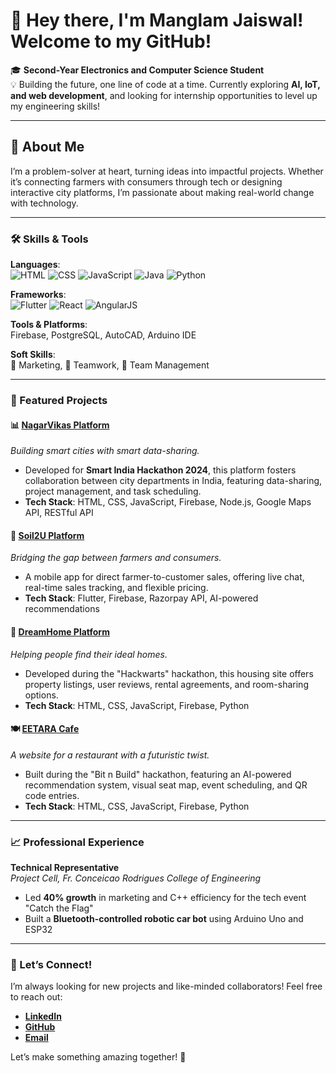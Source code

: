 # 👋 Hey there, I'm Manglam Jaiswal! Welcome to my GitHub!

🎓 **Second-Year Electronics and Computer Science Student**  
💡 Building the future, one line of code at a time. Currently exploring **AI, IoT, and web development**, and looking for internship opportunities to level up my engineering skills!

---

## 🚀 About Me

I’m a problem-solver at heart, turning ideas into impactful projects. Whether it’s connecting farmers with consumers through tech or designing interactive city platforms, I’m passionate about making real-world change with technology.

---

### 🛠 Skills & Tools

**Languages**:  
![HTML](https://img.shields.io/badge/-HTML-orange) ![CSS](https://img.shields.io/badge/-CSS-blue) ![JavaScript](https://img.shields.io/badge/-JavaScript-yellow) ![Java](https://img.shields.io/badge/-Java-green) ![Python](https://img.shields.io/badge/-Python-blue)

**Frameworks**:  
![Flutter](https://img.shields.io/badge/-Flutter-blue) ![React](https://img.shields.io/badge/-React-blueviolet) ![AngularJS](https://img.shields.io/badge/-AngularJS-red)

**Tools & Platforms**:  
Firebase, PostgreSQL, AutoCAD, Arduino IDE

**Soft Skills**:  
🎯 Marketing, 🤝 Teamwork, 🧠 Team Management

---

### 🌟 Featured Projects

#### 📊 [NagarVikas Platform](#)
   *Building smart cities with smart data-sharing.*  
   - Developed for **Smart India Hackathon 2024**, this platform fosters collaboration between city departments in India, featuring data-sharing, project management, and task scheduling.
   - **Tech Stack**: HTML, CSS, JavaScript, Firebase, Node.js, Google Maps API, RESTful API

#### 🌾 [Soil2U Platform](#)
   *Bridging the gap between farmers and consumers.*  
   - A mobile app for direct farmer-to-customer sales, offering live chat, real-time sales tracking, and flexible pricing.
   - **Tech Stack**: Flutter, Firebase, Razorpay API, AI-powered recommendations

#### 🏡 [DreamHome Platform](#)
   *Helping people find their ideal homes.*  
   - Developed during the "Hackwarts" hackathon, this housing site offers property listings, user reviews, rental agreements, and room-sharing options.
   - **Tech Stack**: HTML, CSS, JavaScript, Firebase, Python

#### 🍽️ [EETARA Cafe](#)
   *A website for a restaurant with a futuristic twist.*  
   - Built during the "Bit n Build" hackathon, featuring an AI-powered recommendation system, visual seat map, event scheduling, and QR code entries.
   - **Tech Stack**: HTML, CSS, JavaScript, Firebase, Python

---

### 📈 Professional Experience

**Technical Representative**  
*Project Cell, Fr. Conceicao Rodrigues College of Engineering*  
- Led **40% growth** in marketing and C++ efficiency for the tech event "Catch the Flag"
- Built a **Bluetooth-controlled robotic car bot** using Arduino Uno and ESP32

---

### 🌱 Let’s Connect!

I’m always looking for new projects and like-minded collaborators! Feel free to reach out:

- **[LinkedIn](https://www.linkedin.com/in/manglam-jaiswal-0b2822290)**
- **[GitHub](https://github.com/ManglamX)**
- **[Email](mailto:ecs.crce.10127@gmail.com)**

Let’s make something amazing together! 🚀

